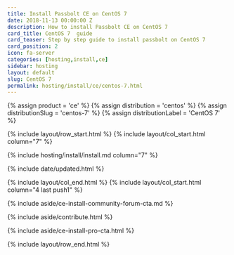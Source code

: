 ```yaml
---
title: Install Passbolt CE on CentOS 7
date: 2018-11-13 00:00:00 Z
description: How to install Passbolt CE on CentOS 7
card_title: CentOS 7  guide
card_teaser: Step by step guide to install passbolt on CentOS 7
card_position: 2
icon: fa-server
categories: [hosting,install,ce]
sidebar: hosting
layout: default
slug: CentOS 7
permalink: hosting/install/ce/centos-7.html
---
```


{% assign product = 'ce' %}
{% assign distribution = 'centos' %}
{% assign distributionSlug = 'centos-7' %}
{% assign distributionLabel = 'CentOS 7' %}

{% include layout/row_start.html %}
{% include layout/col_start.html column="7" %}

{% include hosting/install/install.md column="7" %}

{% include date/updated.html %}

{% include layout/col_end.html %}
{% include layout/col_start.html column="4 last push1" %}

{% include aside/ce-install-community-forum-cta.md %}

{% include aside/contribute.html %}

{% include aside/ce-install-pro-cta.html %}

{% include layout/row_end.html %}
